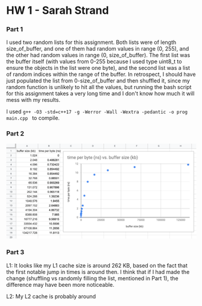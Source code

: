 # HW 1 - Sarah Strand

### Part 1

I used two random lists for this assignment. Both lists were of length size_of_buffer, and one of them had random values in range (0, 255), and the other had random values in range (0, size_of_buffer). The first list was the buffer itself (with values from 0-255 because I used type uint8_t to ensure the objects in the list were one byte), and the second list was a list of random indices within the range of the buffer. In retrospect, I should have just populated the list from 0-size_of_buffer and then shuffled it, since my random function is unlikely to hit all the values, but running the bash script for this assignment takes a very long time and I don't know how much it will mess with my results. 

I used 
`g++ -O3 -std=c++17 -g -Werror -Wall -Wextra -pedantic -o prog main.cpp
`
to compile.

### Part 2

![alt text](https://github.com/16strands/SystemsHW/blob/master/HW1/graph.png "graph")

### Part 3

L1: It looks like my L1 cache size is around 262 KB, based on the fact that the first notable jump in times is around then. I think that if I had made the change (shuffling vs randomly filling the list, mentioned in Part 1), the difference may have been more noticeable. 

L2: My L2 cache is probably around 
